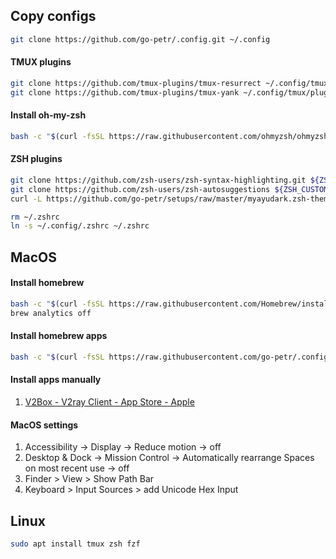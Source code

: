 ## Copy configs
```zsh
git clone https://github.com/go-petr/.config.git ~/.config
```
#### TMUX plugins
```zsh
git clone https://github.com/tmux-plugins/tmux-resurrect ~/.config/tmux/plugins/tmux-resurrect
git clone https://github.com/tmux-plugins/tmux-yank ~/.config/tmux/plugins/tmux-yank
```
#### Install oh-my-zsh
```zsh
bash -c "$(curl -fsSL https://raw.githubusercontent.com/ohmyzsh/ohmyzsh/master/tools/install.sh)"
```
#### ZSH plugins
```zsh
git clone https://github.com/zsh-users/zsh-syntax-highlighting.git ${ZSH_CUSTOM:-~/.oh-my-zsh/custom}/plugins/zsh-syntax-highlighting
git clone https://github.com/zsh-users/zsh-autosuggestions ${ZSH_CUSTOM:-~/.oh-my-zsh/custom}/plugins/zsh-autosuggestions
curl -L https://github.com/go-petr/setups/raw/master/myayudark.zsh-theme -o ~/.oh-my-zsh/themes/myayudark.zsh-theme
```
```zsh
rm ~/.zshrc
ln -s ~/.config/.zshrc ~/.zshrc
```

## MacOS
#### Install homebrew
```zsh
bash -c "$(curl -fsSL https://raw.githubusercontent.com/Homebrew/install/HEAD/install.sh)"
brew analytics off
```
#### Install homebrew apps
```zsh
bash -c "$(curl -fsSL https://raw.githubusercontent.com/go-petr/.config/master/mac.sh)"
```
#### Install apps manually
1. [V2Box - V2ray Client - App Store - Apple](https://apps.apple.com/ru/app/v2box-v2ray-client/id6446814690)

#### MacOS settings
1. Accessibility -> Display -> Reduce motion -> off
2. Desktop & Dock -> Mission Control -> Automatically rearrange Spaces on most recent use -> off
3. Finder > View > Show Path Bar
4. Keyboard > Input Sources > add Unicode Hex Input

## Linux
```zsh
sudo apt install tmux zsh fzf
```
